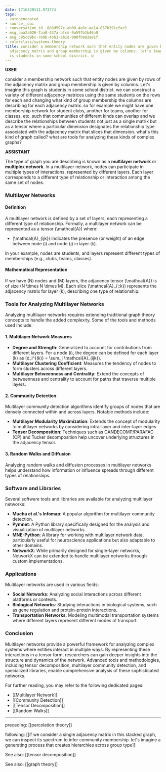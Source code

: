 ```yaml
---
date: 1716329111.973774
tags:
- autogenerated
- source__oai
- conversation_id__888d597c-ab09-4e8c-ae14-867b391cfac3
- msg_aaa2a026-7aa0-437a-bfcd-9a597b1b46a0
- msg_c95cd9bc-760b-4bb3-ab1d-098fb982a81f
- colorclass/systems-theory
title: consider a membership network such that entity nodes are given by rows of the
  adjacency matrix and group membership is given by columns. let's imagine this graph
  is students in some school district. w
---
```


**USER**

consider a membership network such that entity nodes are given by rows of the adjacency matrix and group membership is given by columns. Let's imagine this graph is students in some school district. we can construct a variety of different adjacency matrices using the same students on the rows for each and changing what kind of group membership the columns are describing for each adjacency matrix. so for example we might have one membership network for student clubs, another for teams, another for classes, etc. such that communities of different kinds can overlap and we describe the relationships between students not just as a single matrix but as a tensor where a particular dimension designates the relationship type associated with the adjacency matrix that slices that dimension. what's this kind of graph called? what are tools for analyzing these kinds of complex graphs?


**ASSISTANT**

The type of graph you are describing is known as a **multilayer network** or **multiplex network**. In a multilayer network, nodes can participate in multiple types of interactions, represented by different layers. Each layer corresponds to a different type of relationship or interaction among the same set of nodes.

### Multilayer Networks

#### Definition
A multilayer network is defined by a set of layers, each representing a different type of relationship. Formally, a multilayer network can be represented as a tensor \(\mathcal{A}\) where:
- \(\mathcal{A}_{ijk}\) indicates the presence (or weight) of an edge between node \(i\) and node \(j\) in layer \(k\).

In your example, nodes are students, and layers represent different types of memberships (e.g., clubs, teams, classes).

#### Mathematical Representation
If we have \(N\) nodes and \(M\) layers, the adjacency tensor \(\mathcal{A}\) is of size \(N \times N \times M\). Each slice \(\mathcal{A}_{::k}\) represents the adjacency matrix for layer \(k\), describing one type of relationship.

### Tools for Analyzing Multilayer Networks

Analyzing multilayer networks requires extending traditional graph theory concepts to handle the added complexity. Some of the tools and methods used include:

#### 1. **Multilayer Network Measures**
- **Degree and Strength**: Generalized to account for contributions from different layers. For a node \(i\), the degree can be defined for each layer \(k\) as \(d_i^{(k)} = \sum_j \mathcal{A}_{ijk}\).
- **Multilayer Clustering Coefficient**: Measures the tendency of nodes to form clusters across different layers.
- **Multilayer Betweenness and Centrality**: Extend the concepts of betweenness and centrality to account for paths that traverse multiple layers.

#### 2. **Community Detection**
Multilayer community detection algorithms identify groups of nodes that are densely connected within and across layers. Notable methods include:
- **Multilayer Modularity Maximization**: Extends the concept of modularity to multilayer networks by considering intra-layer and inter-layer edges.
- **Tensor Decomposition**: Techniques such as CANDECOMP/PARAFAC (CP) and Tucker decomposition help uncover underlying structures in the adjacency tensor.

#### 3. **Random Walks and Diffusion**
Analyzing random walks and diffusion processes in multilayer networks helps understand how information or influence spreads through different types of relationships.

### Software and Libraries
Several software tools and libraries are available for analyzing multilayer networks:

- **Mucha et al.'s Infomap**: A popular algorithm for multilayer community detection.
- **Pymnet**: A Python library specifically designed for the analysis and visualization of multilayer networks.
- **MNE-Python**: A library for working with multilayer network data, particularly useful for neuroscience applications but also adaptable to other domains.
- **NetworkX**: While primarily designed for single-layer networks, NetworkX can be extended to handle multilayer networks through custom implementations.

### Applications
Multilayer networks are used in various fields:
- **Social Networks**: Analyzing social interactions across different platforms or contexts.
- **Biological Networks**: Studying interactions in biological systems, such as gene regulation and protein-protein interactions.
- **Transportation Networks**: Modeling multimodal transportation systems where different layers represent different modes of transport.

### Conclusion

Multilayer networks provide a powerful framework for analyzing complex systems where entities interact in multiple ways. By representing these interactions in a tensor form, researchers can gain deeper insights into the structure and dynamics of the network. Advanced tools and methodologies, including tensor decomposition, multilayer community detection, and specialized libraries, enable comprehensive analysis of these sophisticated networks.

For further reading, you may refer to the following dedicated pages:
- [[Multilayer Network]]
- [[Community Detection]]
- [[Tensor Decomposition]]
- [[Random Walks]]


---

preceding: [[percolation theory]]  


following: [[if we consider a single adjacency matrix in this stacked graph, we can inspect its spectrum to infer community membership. let's imagine a generating process that creates hierarchies across group type]]

See also: [[tensor decomposition]]


See also: [[graph theory]]